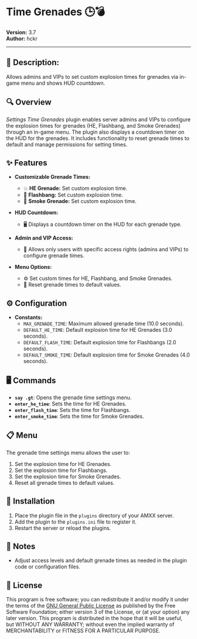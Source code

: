 # Time Grenades 🕒💣

**Version:** 3.7  
**Author:** hckr

---

## 📝 Description:
Allows admins and VIPs to set custom explosion times for grenades via in-game menu and shows HUD countdown.

## 🔍 Overview
*Settings Time Grenades* plugin enables server admins and VIPs to configure the explosion times for grenades (HE, Flashbang, and Smoke Grenades) through an in-game menu. The plugin also displays a countdown timer on the HUD for the grenades. It includes functionality to reset grenade times to default and manage permissions for setting times.

## ✨ Features
- **Customizable Grenade Times:**
  - 💥 **HE Grenade:** Set custom explosion time.
  - 🌟 **Flashbang:** Set custom explosion time.
  - 💨 **Smoke Grenade:** Set custom explosion time.
  
- **HUD Countdown:**
  - 🖥️ Displays a countdown timer on the HUD for each grenade type.
- **Admin and VIP Access:**
  - 🔐 Allows only users with specific access rights (admins and VIPs) to configure grenade times.
- **Menu Options:**
  - ⚙️ Set custom times for HE, Flashbang, and Smoke Grenades.
  - 🔄 Reset grenade times to default values.

## ⚙️ Configuration
- **Constants:**
  - `MAX_GRENADE_TIME`: Maximum allowed grenade time (10.0 seconds).
  - `DEFAULT_HE_TIME`: Default explosion time for HE Grenades (3.0 seconds).
  - `DEFAULT_FLASH_TIME`: Default explosion time for Flashbangs (2.0 seconds).
  - `DEFAULT_SMOKE_TIME`: Default explosion time for Smoke Grenades (4.0 seconds).

## 🖥️ Commands
- **`say .gt`**: Opens the grenade time settings menu.
- **`enter_he_time`**: Sets the time for HE Grenades.
- **`enter_flash_time`**: Sets the time for Flashbangs.
- **`enter_smoke_time`**: Sets the time for Smoke Grenades.

## 📋 Menu
The grenade time settings menu allows the user to:
1. Set the explosion time for HE Grenades.
2. Set the explosion time for Flashbangs.
3. Set the explosion time for Smoke Grenades.
4. Reset all grenade times to default values.

## 🔧 Installation
1. Place the plugin file in the `plugins` directory of your AMXX server.
2. Add the plugin to the `plugins.ini` file to register it.
3. Restart the server or reload the plugins.

## 📝 Notes
- Adjust access levels and default grenade times as needed in the plugin code or configuration files.

## 📜 License
This program is free software; you can redistribute it and/or modify it under the terms of the [GNU General Public License](http://www.gnu.org/licenses/) as published by the Free Software Foundation; either version 3 of the License, or (at your option) any later version. This program is distributed in the hope that it will be useful, but WITHOUT ANY WARRANTY; without even the implied warranty of MERCHANTABILITY or FITNESS FOR A PARTICULAR PURPOSE.

